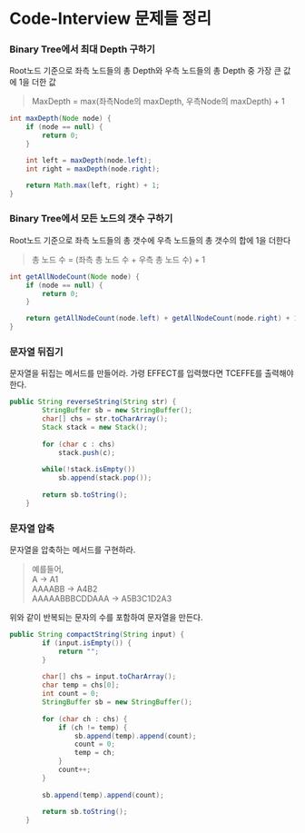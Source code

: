 # **Code-Interview 문제들 정리**

### Binary Tree에서 최대 Depth 구하기
Root노드 기준으로 좌측 노드들의 총 Depth와 우측 노드들의 총 Depth 중 가장 큰 값에 1을 더한 값
> MaxDepth = max(좌측Node의 maxDepth, 우측Node의 maxDepth) + 1

```java
int maxDepth(Node node) {
	if (node == null) {
		return 0;
	}

	int left = maxDepth(node.left);
	int right = maxDepth(node.right);

	return Math.max(left, right) + 1;
}
```

### Binary Tree에서 모든 노드의 갯수 구하기
Root노드 기준으로 좌측 노드들의 총 갯수에 우측 노드들의 총 갯수의 합에 1을 더한다

> 총 노드 수 = (좌측 총 노드 수 + 우측 총 노드 수) + 1

```java
int getAllNodeCount(Node node) {
	if (node == null) {
		return 0;
	}

	return getAllNodeCount(node.left) + getAllNodeCount(node.right) + 1;
}
```



### 문자열 뒤집기
문자열을 뒤집는 메서드를 만들어라. 가령 EFFECT를 입력했다면 TCEFFE를 출력해야한다.

```java
public String reverseString(String str) {
		StringBuffer sb = new StringBuffer();
		char[] chs = str.toCharArray();
		Stack stack = new Stack();
		
		for (char c : chs)
			stack.push(c);
		
		while(!stack.isEmpty())
			sb.append(stack.pop());
		
		return sb.toString();
	}
```


### 문자열 압축
문자열을 압축하는 메서드를 구현하라.
> 예를들어, <br>
> A -> A1 <br>
> AAAABB -> A4B2 <br>
> AAAAABBBCDDAAA -> A5B3C1D2A3

위와 같이 반복되는 문자의 수를 포함하여 문자열을 만든다.

```java
public String compactString(String input) {
		if (input.isEmpty()) {
			return "";
		}
		
		char[] chs = input.toCharArray();
		char temp = chs[0];
		int count = 0;
		StringBuffer sb = new StringBuffer();
				
		for (char ch : chs) {
			if (ch != temp) {
				sb.append(temp).append(count);
				count = 0;
				temp = ch;
			}
			count++;
		}
		
		sb.append(temp).append(count);
		
		return sb.toString();
	}
```

